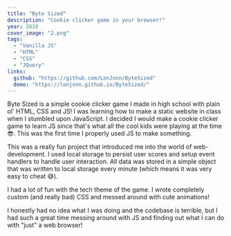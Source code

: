 ```yaml
---
title: "Byte Sized"
description: "Cookie clicker game in your browser!"
year: 2018
cover_image: "2.png"
tags:
  - "Vanilla JS"
  - "HTML"
  - "CSS"
  - "JQuery"
links:
  github: "https://github.com/LonJonn/ByteSized"
  demo: "https://lonjonn.github.io/ByteSized/"
---
```


Byte Sized is a simple cookie clicker game I made in high school with plain ol' HTML, CSS and JS! I was learning how to make a static website in class when I stumbled upon JavaScript. I decided I would make a cookie clicker game to learn JS since that's what all the cool kids were playing at the time 😎. This was the first time I properly used JS to make something.

This was a really fun project that introduced me into the world of web-development. I used local storage to persist user scores and setup event handlers to handle user interaction. All data was stored in a simple object that was written to local storage every minute (which means it was very easy to cheat 😅).

I had a lot of fun with the tech theme of the game. I wrote completely custom (and really bad) CSS and messed around with cute animations!

I honestly had no idea what I was doing and the codebase is terrible, but I had such a great time messing around with JS and finding out what I can do with "just" a web browser!
